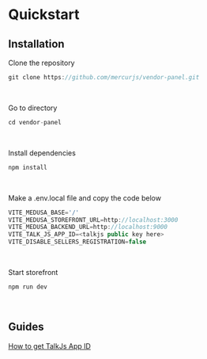 # Quickstart

## Installation

Clone the repository

```js
git clone https://github.com/mercurjs/vendor-panel.git
```

&nbsp;

Go to directory

```js
cd vendor-panel
```

&nbsp;

Install dependencies

```js
npm install
```

&nbsp;

Make a .env.local file and copy the code below

```js
VITE_MEDUSA_BASE='/'
VITE_MEDUSA_STOREFRONT_URL=http://localhost:3000
VITE_MEDUSA_BACKEND_URL=http://localhost:9000
VITE_TALK_JS_APP_ID=<talkjs public key here>
VITE_DISABLE_SELLERS_REGISTRATION=false
```

&nbsp;

Start storefront

```js
npm run dev
```

&nbsp;

## Guides

<a href="https://talkjs.com/docs/Reference/Concepts/Sessions/" target="_blank">How
to get TalkJs App ID</a>
